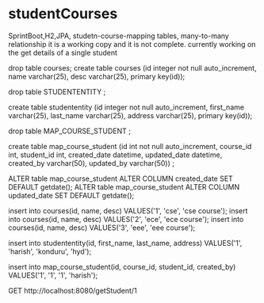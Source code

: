# studentCourses
SprintBoot,H2,JPA, studetn-course-mapping tables, many-to-many relationship
it is a working copy and it is not complete. 
currently working on the get details of a single student


drop table courses;
create table courses (id integer not null auto_increment, name varchar(25), desc varchar(25), primary key(id));

drop table STUDENTENTITY ;

create table studententity (id integer not null auto_increment, first_name varchar(25), last_name varchar(25), address varchar(25), primary key(id));


drop table MAP_COURSE_STUDENT ;

create table map_course_student (id int not null auto_increment, course_id int, student_id int, 
created_date datetime, updated_date datetime, created_by varchar(50), updated_by varchar(50)) ;

ALTER table map_course_student ALTER COLUMN created_date SET DEFAULT getdate();
ALTER table map_course_student ALTER COLUMN updated_date SET DEFAULT getdate();

insert into courses(id, name, desc) VALUES('1', 'cse', 'cse course');
insert into courses(id, name, desc) VALUES('2', 'ece', 'ece course');
insert into courses(id, name, desc) VALUES('3', 'eee', 'eee course');

insert into studententity(id, first_name, last_name, address) VALUES('1', 'harish', 'konduru', 'hyd');

insert into map_course_student(id, course_id, student_id, created_by) VALUES('1', '1', '1', 'harish');


GET http://localhost:8080/getStudent/1
